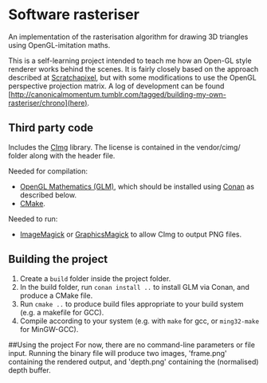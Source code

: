 # Software rasteriser

An implementation of the rasterisation algorithm for drawing 3D triangles using OpenGL-imitation maths.

This is a self-learning project intended to teach me how an Open-GL style renderer works behind the scenes. It is fairly closely based on the approach described at [Scratchapixel](https://www.scratchapixel.com/lessons/3d-basic-rendering/rasterization-practical-implementation/overview-rasterization-algorithm), but with some modifications to use the OpenGL perspective projection matrix. A log of development can be found [http://canonicalmomentum.tumblr.com/tagged/building-my-own-rasteriser/chrono](here).

## Third party code

Includes the [CImg](http://cimg.eu/) library. The license is contained in the vendor/cimg/ folder along with the header file.

Needed for compilation:
- [OpenGL Mathematics (GLM)](https://github.com/g-truc/glm), which should be installed using [Conan](https://www.conan.io/) as described below.
- [CMake](https://cmake.org/).

Needed to run:
- [ImageMagick](http://imagemagick.org/script/index.php) or [GraphicsMagick](http://imagemagick.org/script/index.php) to allow CImg to output PNG files.

## Building the project

1. Create a `build` folder inside the project folder.
2. In the build folder, run `conan install ..` to install GLM via Conan, and produce a CMake file.
3. Run `cmake ..` to produce build files appropriate to your build system (e.g. a makefile for GCC).
4. Compile according to your system (e.g. with `make` for gcc, or `ming32-make` for MinGW-GCC).

##Using the project
For now, there are no command-line parameters or file input. Running the binary file will produce two images, 'frame.png' containing the rendered output, and 'depth.png' containing the (normalised) depth buffer.